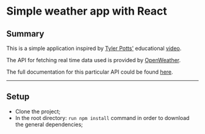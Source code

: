 # Simple weather app with React

## Summary

This is a simple application inspired by [Tyler Potts'](https://www.youtube.com/channel/UCBBGM84ZOs7z5jpTQAaZ_Hg) educational [video](https://www.youtube.com/watch?v=GuA0_Z1llYU).

The API for fetching real time data used is provided by [OpenWeather](https://openweathermap.org/).

The full documentation for this particular API could be found [here](https://openweathermap.org/current).

<hr/>

## Setup

- Clone the project;
- In the root directory: `run npm install` command in order to download the general dependencies;
